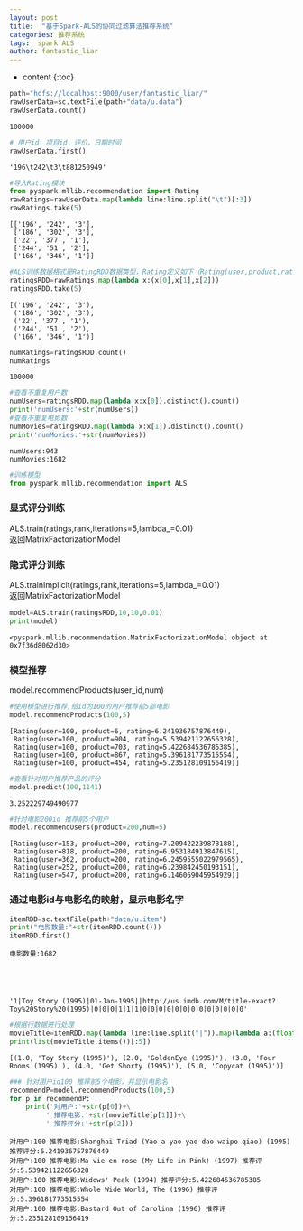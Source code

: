 ```yaml
---
layout: post
title:  "基于Spark-ALS的协同过滤算法推荐系统"
categories: 推荐系统
tags:  spark ALS
author: fantastic_liar
---
```

* content
{:toc}

```python
path="hdfs://localhost:9000/user/fantastic_liar/"
rawUserData=sc.textFile(path+"data/u.data")
rawUserData.count()
```




    100000




```python
# 用户id，项目id，评价，日期时间
rawUserData.first()
```




    '196\t242\t3\t881250949'




```python
#导入Rating模块
from pyspark.mllib.recommendation import Rating
rawRatings=rawUserData.map(lambda line:line.split("\t")[:3])
rawRatings.take(5)
```




    [['196', '242', '3'],
     ['186', '302', '3'],
     ['22', '377', '1'],
     ['244', '51', '2'],
     ['166', '346', '1']]




```python
#ALS训练数据格式是RatingRDD数据类型，Rating定义如下（Rating(user,product,rating)）
ratingsRDD=rawRatings.map(lambda x:(x[0],x[1],x[2]))
ratingsRDD.take(5)
```




    [('196', '242', '3'),
     ('186', '302', '3'),
     ('22', '377', '1'),
     ('244', '51', '2'),
     ('166', '346', '1')]




```python
numRatings=ratingsRDD.count()
numRatings
```




    100000




```python
#查看不重复用户数
numUsers=ratingsRDD.map(lambda x:x[0]).distinct().count()
print('numUsers:'+str(numUsers))
#查看不重复电影数
numMovies=ratingsRDD.map(lambda x:x[1]).distinct().count()
print('numMovies:'+str(numMovies))
```

    numUsers:943
    numMovies:1682



```python
#训练模型
from pyspark.mllib.recommendation import ALS
```

### 显式评分训练
ALS.train(ratings,rank,iterations=5,lambda_=0.01)  
返回MatrixFactorizationModel
### 隐式评分训练
ALS.trainImplicit(ratings,rank,iterations=5,lambda_=0.01)  
返回MatrixFactorizationModel


```python
model=ALS.train(ratingsRDD,10,10,0.01)
print(model)
```

    <pyspark.mllib.recommendation.MatrixFactorizationModel object at 0x7f36d8062d30>


### 模型推荐
model.recommendProducts(user_id,num)


```python
#使用模型进行推荐,给id为100的用户推荐前5部电影
model.recommendProducts(100,5)
```




    [Rating(user=100, product=6, rating=6.241936757876449),
     Rating(user=100, product=904, rating=5.539421122656328),
     Rating(user=100, product=703, rating=5.422684536785385),
     Rating(user=100, product=867, rating=5.396181773515554),
     Rating(user=100, product=454, rating=5.235128109156419)]




```python
#查看针对用户推荐产品的评分
model.predict(100,1141)
```




    3.252229749490977




```python
#针对电影200id 推荐前5个用户
model.recommendUsers(product=200,num=5)
```




    [Rating(user=153, product=200, rating=7.209422239878188),
     Rating(user=818, product=200, rating=6.953184913847615),
     Rating(user=362, product=200, rating=6.2459555022979565),
     Rating(user=252, product=200, rating=6.239842450193151),
     Rating(user=547, product=200, rating=6.146069045954929)]



### 通过电影id与电影名的映射，显示电影名字


```python
itemRDD=sc.textFile(path+"data/u.item")
print("电影数量:"+str(itemRDD.count()))
itemRDD.first()
```

    电影数量:1682





    '1|Toy Story (1995)|01-Jan-1995||http://us.imdb.com/M/title-exact?Toy%20Story%20(1995)|0|0|0|1|1|1|0|0|0|0|0|0|0|0|0|0|0|0|0'




```python
#根据行数据进行处理
movieTitle=itemRDD.map(lambda line:line.split("|")).map(lambda a:(float(a[0]),a[1])).collectAsMap()
print(list(movieTitle.items())[:5])
```

    [(1.0, 'Toy Story (1995)'), (2.0, 'GoldenEye (1995)'), (3.0, 'Four Rooms (1995)'), (4.0, 'Get Shorty (1995)'), (5.0, 'Copycat (1995)')]



```python
### 针对用户id100 推荐前5个电影，并显示电影名
recommendP=model.recommendProducts(100,5)
for p in recommendP:
    print('对用户:'+str(p[0])+\
         ' 推荐电影:'+str(movieTitle[p[1]])+\
         ' 推荐评分:'+str(p[2]))
```

    对用户:100 推荐电影:Shanghai Triad (Yao a yao yao dao waipo qiao) (1995) 推荐评分:6.241936757876449
    对用户:100 推荐电影:Ma vie en rose (My Life in Pink) (1997) 推荐评分:5.539421122656328
    对用户:100 推荐电影:Widows' Peak (1994) 推荐评分:5.422684536785385
    对用户:100 推荐电影:Whole Wide World, The (1996) 推荐评分:5.396181773515554
    对用户:100 推荐电影:Bastard Out of Carolina (1996) 推荐评分:5.235128109156419

